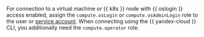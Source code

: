 For connection to a virtual machine or {{ k8s }} node with {{ oslogin }} access enabled, assign the `compute.osLogin` or `compute.osAdminLogin` role to the user or [service account](../../iam/concepts/users/service-accounts.md). When connecting using the {{ yandex-cloud }} CLI, you additionally need the `compute.operator` role.
